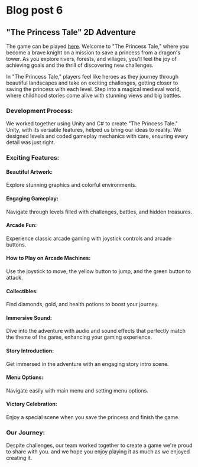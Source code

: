 <h1>Blog post 6</h1>
<h2>"The Princess Tale" 2D Adventure</h2>
The game can be played <a href="https://bkfanni.github.io/GMD-Project/">here</a>.
Welcome to "The Princess Tale," where you become a brave knight on a mission to save a princess from a dragon's tower. As you explore rivers,
forests, and villages, you'll feel the joy of achieving goals and the thrill of discovering new challenges.

In "The Princess Tale," players feel like heroes as they journey through beautiful landscapes and take on exciting challenges, 
getting closer to saving the princess with each level. Step into a magical medieval world, where childhood stories come alive with stunning views and big battles.
<h3>Development Process:</h3>
We worked together using Unity and C# to create "The Princess Tale." Unity, with its versatile features, helped us bring our ideas to reality.
We designed levels and coded gameplay mechanics with care, ensuring every detail was just right.

<h3>Exciting Features:</h3>
<h4>Beautiful Artwork:</h4> Explore stunning  graphics and colorful environments.
<h4>Engaging Gameplay:</h4> Navigate through levels filled with challenges, battles, and hidden treasures.
<h4>Arcade Fun:</h4> Experience classic arcade gaming with joystick controls and arcade buttons.
<h4>How to Play on Arcade Machines:</h4> Use the joystick to move, the yellow button to jump, and the green button to attack.
<h4>Collectibles:</h4> Find diamonds, gold, and health potions to boost your journey.
<h4>Immersive Sound:</h4> Dive into the adventure with audio and sound effects that perfectly match the theme of the game, enhancing your gaming experience.
<h4>Story Introduction:</h4> Get immersed in the adventure with an engaging story intro scene.
<h4>Menu Options:</h4> Navigate easily with main menu and setting menu options.
<h4>Victory Celebration:</h4>  Enjoy a special scene when you save the princess and finish the game.
<h3>Our Journey:</h3> Despite challenges, our team worked together to create a game we're proud to share with you.
and we hope you enjoy playing it as much as we enjoyed creating it.

